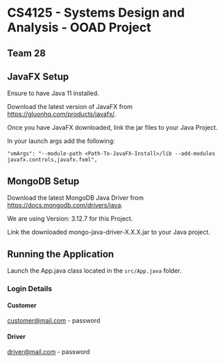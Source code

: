 # CS4125 - Systems Design and Analysis - OOAD Project
## Team 28

## JavaFX Setup

Ensure to have Java 11 installed.

Download the latest version of JavaFX from https://gluonhq.com/products/javafx/.

Once you have JavaFX downloaded, link the jar files to your Java Project.

In your launch args add the following:

`"vmArgs": "--module-path <Path-To-JavaFX-Install>/lib --add-modules javafx.controls,javafx.fxml",`

## MongoDB Setup
Download the latest MongoDB Java Driver from https://docs.mongodb.com/drivers/java.

We are using Version: 3.12.7 for this Project.

Link the downloaded mongo-java-driver-X.X.X.jar to your Java project.

## Running the Application

Launch the App.java class located in the `src/App.java` folder.

### Login Details

#### Customer
customer@mail.com - password

#### Driver
driver@mail.com - password
